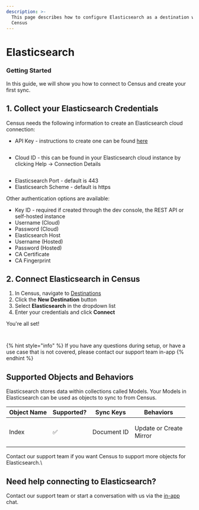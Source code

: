 ```yaml
---
description: >-
  This page describes how to configure Elasticsearch as a destination with
  Census
---
```


# Elasticsearch

### Getting Started <a href="#getting-started" id="getting-started"></a>

In this guide, we will show you how to connect  to Census and create your first sync.

## 1. Collect your Elasticsearch Credentials

Census needs the following information to create an Elasticsearch cloud connection:

* API Key - instructions to create one can be found [here](https://www.elastic.co/guide/en/kibana/8.13/api-keys.html#create-api-key)&#x20;

<figure><img src="../../.gitbook/assets/image (46).png" alt=""><figcaption></figcaption></figure>

* Cloud ID - this can be found in your Elasticsearch cloud instance by clicking Help -> Connection Details

<figure><img src="../../.gitbook/assets/image (47).png" alt=""><figcaption></figcaption></figure>

* Elasticsearch Port - default is 443
* Elasticsearch Scheme - default is https

Other authentication options are available:

* Key ID - required if created through the dev console, the REST API or self-hosted instance
* Username (Cloud)&#x20;
* Password (Cloud)&#x20;
* Elasticsearch Host&#x20;
* Username (Hosted)&#x20;
* Password (Hosted)&#x20;
* CA Certificate
* CA Fingerprint

## 2. Connect Elasticsearch in Census

1. In Census, navigate to [Destinations](https://app.getcensus.com/destinations)
2. Click the **New Destination** button
3. Select **Elasticsearch** in the dropdown list
4. Enter your credentials and click **Connect**

You're all set!&#x20;

<div>

<figure><img src="../../.gitbook/assets/Screenshot 2024-08-14 at 13.57.36.png" alt=""><figcaption></figcaption></figure>

 

<figure><img src="../../.gitbook/assets/Screenshot 2024-08-14 at 13.57.50.png" alt=""><figcaption></figcaption></figure>

</div>

{% hint style="info" %}
If you have any questions during setup, or have a use case that is not covered, please contact our support team in-app
{% endhint %}

## Supported Objects and Behaviors <a href="#supported-objects-and-behaviors" id="supported-objects-and-behaviors"></a>

Elasticsearch stores data within collections called Models. Your Models in Elasticsearch can be used as objects to sync to from Census.

| **Object Name** | **Supported?** | **Sync Keys** | **Behaviors**                     |
| --------------- | -------------- | ------------- | --------------------------------- |
| Index           | ✅              | Document ID   | <p>Update or Create<br>Mirror</p> |

Contact our support team if you want Census to support more objects for Elasticsearch.\


## Need help connecting to Elasticsearch?

Contact our support team or start a conversation with us via the [in-app](https://app.getcensus.com) chat.
